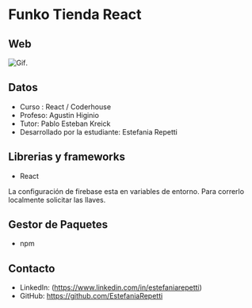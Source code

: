 # Funko Tienda React
 
## Web

![Gif](../proyecto/public/images/ezgif.com-gif-maker.gif).


## Datos

- Curso : React / Coderhouse
- Profeso: Agustin Higinio
- Tutor: Pablo Esteban Kreick
- Desarrollado por la estudiante: Estefania Repetti

## Librerias y frameworks

- React 

La configuración de firebase esta en variables de entorno. Para correrlo localmente solicitar las llaves.

## Gestor de Paquetes

- npm

## Contacto
- LinkedIn: (https://www.linkedin.com/in/estefaniarepetti)
- GitHub: https://github.com/EstefaniaRepetti
